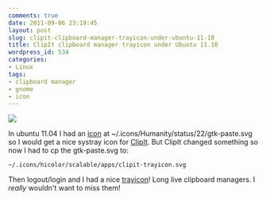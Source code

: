 ```yaml
---
comments: true
date: 2011-09-06 23:19:45
layout: post
slug: clipit-clipboard-manager-trayicon-under-ubuntu-11-10
title: ClipIt clipboard manager trayicon under Ubuntu 11.10
wordpress_id: 534
categories:
- Linux
tags:
- clipboard manager
- gnome
- icon
---
```


[![](/images/uploads/2011/09/clipit-300x75.png)](/images/uploads/2011/09/clipit.png)

In ubuntu 11.04 I had an [icon](http://ramzea.deviantart.com/art/Ubuntu-Mono-Parcellite-Icon-161002817) at ~/.icons/Humanity/status/22/gtk-paste.svg so I would get a nice systray icon for [ClipIt](http://clipit.rspwn.com/). But ClipIt changed something so now I had to cp the gtk-paste.svg to:

`~/.icons/hicolor/scalable/apps/clipit-trayicon.svg`

Then logout/login and I had a nice [trayicon](http://ramzea.deviantart.com/art/Ubuntu-Mono-Parcellite-Icon-161002817)! Long live clipboard managers. I _really_ wouldn't want to miss them!
